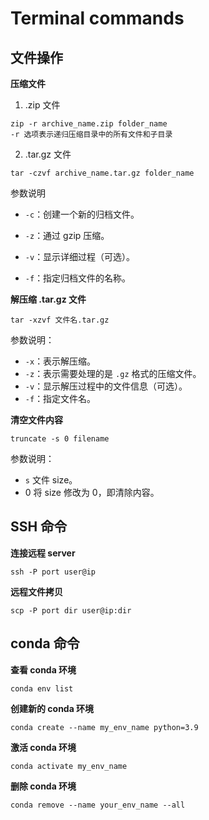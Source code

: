 # Terminal commands

## 文件操作

**压缩文件**

1. .zip 文件

```shell
zip -r archive_name.zip folder_name
-r 选项表示递归压缩目录中的所有文件和子目录
```

2. .tar.gz 文件

```shell
tar -czvf archive_name.tar.gz folder_name
```

参数说明

- `-c`：创建一个新的归档文件。

- `-z`：通过 gzip 压缩。

- `-v`：显示详细过程（可选）。

- `-f`：指定归档文件的名称。

**解压缩 .tar.gz 文件**

```shell
tar -xzvf 文件名.tar.gz
```

参数说明：

- `-x`：表示解压缩。
- `-z`：表示需要处理的是 `.gz` 格式的压缩文件。
- `-v`：显示解压过程中的文件信息（可选）。
- `-f`：指定文件名。

**清空文件内容**

```shell
truncate -s 0 filename
```

参数说明：

- `s` 文件 size。
- 0 将 size 修改为 0，即清除内容。

## SSH 命令

**连接远程 server**

```shell
ssh -P port user@ip
```

**远程文件拷贝**

```shell
scp -P port dir user@ip:dir
```

## conda 命令

**查看 conda 环境**

```shell
conda env list
```

**创建新的 conda 环境**

```shell
conda create --name my_env_name python=3.9
```

**激活 conda 环境**

```shell
conda activate my_env_name
```

**删除 conda 环境**

```shell
conda remove --name your_env_name --all
```

